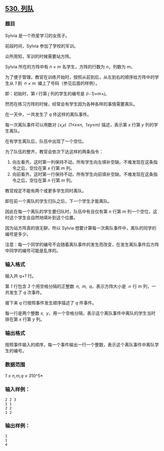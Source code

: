 ## [530. 列队](https://www.acwing.com/problem/content/532/)

### 题目

Sylvia 是一个热爱学习的女孩子。

前段时间，Sylvia 参加了学校的军训。

众所周知，军训的时候需要站方阵。

Sylvia 所在的方阵中有 *n × m* 名学生，方阵的行数为 *n*，列数为 *m*。

为了便于管理，教官在训练开始时，按照从前到后，从左到右的顺序给方阵中的学生从 *1* 到 *n × m* 编上了号码（参见后面的样例）。

即：初始时，第 *i* 行第 *j* 列的学生的编号是 *(i−1)×m+j*。

然而在练习方阵的时候，经常会有学生因为各种各样的事情需要离队。

在一天中，一共发生了 *q* 件这样的离队事件。

每一次离队事件可以用数对 *(𝑥,𝑦) (1≤x≤n, 1≤y≤m)* 描述，表示第 *x* 行第 *y* 列的学生离队。

在有学生离队后，队伍中出现了一个空位。

为了队伍的整齐，教官会依次下达这样的两条指令：

1. 向左看齐。这时第一列保持不动，所有学生向左填补空缺。不难发现在这条指令之后，空位在第 *x* 行第 *m* 列。
2. 向前看齐。这时第一行保持不动，所有学生向前填补空缺。不难发现在这条指令之后，空位在第 *n* 行第 *m* 列。

教官规定不能有两个或更多学生同时离队。

即在前一个离队的学生归队之后，下一个学生才能离队。

因此在每一个离队的学生要归队时，队伍中有且仅有第 *n* 行第 *m* 列一个空位，这时这个学生会自然地填补到这个位置。

因为站方阵真的很无聊，所以 Sylvia 想要计算每一次离队事件中，离队的同学的编号是多少。

注意：每一个同学的编号不会随着离队事件的发生而改变，在发生离队事件后方阵中同学的编号可能是乱序的。

### 输入格式

输入共 *q+1* 行。

第 *1* 行包含 *3* 个用空格分隔的正整数 *n, m, q*，表示方阵大小是 *𝑛* 行 *m* 列，一共发生了 *q* 次事件。

接下来 *q* 行按照事件发生顺序描述了 *q* 件事件。

每一行是两个整数 *x, y*，用一个空格分隔，表示这个离队事件中离队的学生当时排在第 *x* 行第 *y* 列。

### 输出格式

按照事件输入的顺序，每一个事件输出一行一个整数，表示这个离队事件中离队学生的编号。

### 数据范围

*1 ≤ n,m,q ≤ 3*10^5*

### 输入样例：

```
2 2 3
1 1
2 2
1 2
```

### 输出样例：

```
1
1
4
```
